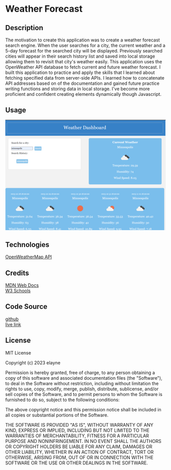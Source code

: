 # Weather Forecast

## Description
The motivation to create this application was to create a weather forecast search engine.  When the user searches for a city, the current weather and a 5-day forecast for the searched city will be displayed.  Previously searched cities will appear in their search history list and saved into local storage allowing them to revisit that city's weather easily.  This application uses the OpenWeather API database to fetch current and future weather forecast.  I built this application to practice and apply the skills that I learned about fetching specified data from server-side APIs.  I learned how to concatenate API addresses based on of the documentation and gained future practice writing functions and storing data in local storage.  I've become more proficient and confident creating elements dynamically though Javascript.

## Usage
![webpageimage](assets/images/weather-forecast.png)

## Technologies
[OpenWeatherMap API](https://openweathermap.org/api)

## Credits
[MDN Web Docs](https://developer.mozilla.org/en-US/) <br>
[W3 Schools](https://www.w3schools.com/)

## Code Source
[github](https://github.com/ellacheu/weather-forecast) <br>
[live link](https://ellacheu.github.io/weather-forecast/)

## License
MIT License

Copyright (c) 2023 elayne

Permission is hereby granted, free of charge, to any person obtaining a copy of this software and associated documentation files (the "Software"), to deal in the Software without restriction, including without limitation the rights to use, copy, modify, merge, publish, distribute, sublicense, and/or sell copies of the Software, and to permit persons to whom the Software is furnished to do so, subject to the following conditions:

The above copyright notice and this permission notice shall be included in all copies or substantial portions of the Software.

THE SOFTWARE IS PROVIDED "AS IS", WITHOUT WARRANTY OF ANY KIND, EXPRESS OR IMPLIED, INCLUDING BUT NOT LIMITED TO THE WARRANTIES OF MERCHANTABILITY, FITNESS FOR A PARTICULAR PURPOSE AND NONINFRINGEMENT. IN NO EVENT SHALL THE AUTHORS OR COPYRIGHT HOLDERS BE LIABLE FOR ANY CLAIM, DAMAGES OR OTHER LIABILITY, WHETHER IN AN ACTION OF CONTRACT, TORT OR OTHERWISE, ARISING FROM, OUT OF OR IN CONNECTION WITH THE SOFTWARE OR THE USE OR OTHER DEALINGS IN THE SOFTWARE.

